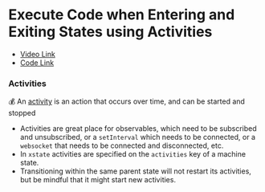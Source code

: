 # Execute Code when Entering and Exiting States using Activities

- [Video Link](https://egghead.io/lessons/react-execute-code-when-entering-and-exiting-states-using-activities)
- [Code Link](https://github.com/isaacplmann/sturdy-uis/tree/lesson7-end)

### Activities
💰 An [activity](https://xstate.js.org/docs/guides/activities.html#activities) is an action that occurs over time, and can be started and stopped
  - Activities are great place for observables, which need to be subscribed and unsubscribed, or a `setInterval` which needs to be connected, or a `websocket` that needs to be connected and disconnected, etc.
  - In `xstate` activities are specified on the `activities` key of a machine state.
  - Transitioning within the same parent state will not restart its activities, but be mindful that it might start new activities.
